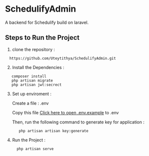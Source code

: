 # SchedulifyAdmin

A backend for Schedulify build on laravel.

## Steps to Run the Project

1. clone the repository :

```
  https://github.com/Uteytithya/SchedulifyAdmin.git
```

2. Install the Dependencies :

```
   composer install 
   php artisan migrate 
   php artisan jwt:secrect

```
3. Set up enviroment  : 
   
   Create a file : .env 


   Copy this file [Click here to open .env.example](./.env.example) to .env  
   
   Then, run the following command to generate key for application : 

   ```
      php artisan artisan key:generate
   ```
4. Run the Project :

   ```
     php artisan serve
   ```

